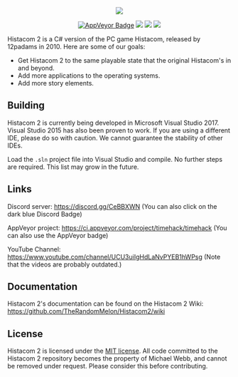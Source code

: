 <div align="center">
  <p>
      <img src="https://raw.githubusercontent.com/TheRandomMelon/Histacom2/master/Histacom2/Resources/TitleScreen/Histacom2_Logo.png" style="border: 0;">
  </p>
  <p>
    <a href="https://ci.appveyor.com/project/TheRandomMelon/histacom2"><img src="https://ci.appveyor.com/api/projects/status/ior5vrubtrvp958g?svg=true" style="border: 0;" alt="AppVeyor Badge"></a>
    <a href="https://discord.gg/CeBBXWN"><img src="https://img.shields.io/discord/562604068493852675.svg?colorB=7289DA&label=discord" style="border: 0;"></a>
    <img src="https://img.shields.io/github/repo-size/TheRandomMelon/Histacom2.svg" style="border: 0;">
    <a href="https://github.com/TheRandomMelon/Histacom2/issues"><img src="https://img.shields.io/github/issues/TheRandomMelon/Histacom2.svg" style="border: 0;"></a>
  </p>
</div>

Histacom 2 is a C# version of the PC game Histacom, released by 12padams in 2010. Here are some of our goals:
* Get Histacom 2 to the same playable state that the original Histacom's in and beyond.
* Add more applications to the operating systems.
* Add more story elements.

## Building
Histacom 2 is currently being developed in Microsoft Visual Studio 2017. Visual Studio 2015 has also been proven to work. If you are using a different IDE, please do so with caution. We cannot guarantee the stability of other IDEs.

Load the ``.sln`` project file into Visual Studio and compile. No further steps are required. This list may grow in the future.

## Links

Discord server: https://discord.gg/CeBBXWN (You can also click on the dark blue Discord Badge)

AppVeyor project: https://ci.appveyor.com/project/timehack/timehack (You can also use the AppVeyor badge)

YouTube Channel: https://www.youtube.com/channel/UCU3uiIgHdLaNvPYEB1hWPsg (Note that the videos are probably outdated.)

## Documentation
Histacom 2's documentation can be found on the Histacom 2 Wiki: https://github.com/TheRandomMelon/Histacom2/wiki

## License
Histacom 2 is licensed under the [MIT license](https://github.com/TheRandomMelon/Histacom2/blob/master/LICENSE). All code committed to the Histacom 2 repository becomes the property of Michael Webb, and cannot be removed under request. Please consider this before contributing.
